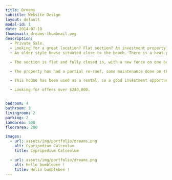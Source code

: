 ```yaml
---
title: Dreams
subtitle: Website Design
layout: default
modal-id: 1
date: 2014-07-18
thumbnail: dreams-thumbnail.png
description: 
  - Private Sale.
  - Looking for a great location? Flat section? An investment property? Then this is the house for you.
  - An older style house situated close to the beach. There is a heat pump and fire, 3 generous size bedrooms, a lounge and dining room, separate laundry and a small conservatory area that leads out to a sunny decked area. 

  - The section is flat and fully closed in, with a new fence on one boundary. A single garage and tar sealed area at the front of the section provides generous off street parking. 

  - The property has had a partial re-roof, some maintenance done on the storm water drainage, and the water main replaced to the street. A total electrical re-wire was completed in 2011. The exterior and interior have both been painted within the past 2 years. 

  - This house has been used as a rental, so a good investment opportunity. Alternatively suitable for a young couple starting out who are ready to add their own personal touches. 

  - Looking for offers over $240,000.


bedroom: 4
bathroom: 3
livingroom: 2
parking: 2
landarea: 500
floorarea: 200

images:
  - url: assets/img/portfolio/dreams.png
    alt: Cypripedium Calceolum
    title: Cypripedium Calceolum

  - url: assets/img/portfolio/dreams.png
    alt: Hello bumblebee !
    title: Hello bumblebee !
---
```

